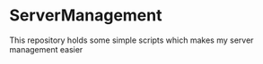 ServerManagement
================

This repository holds some simple scripts which makes my server management easier
